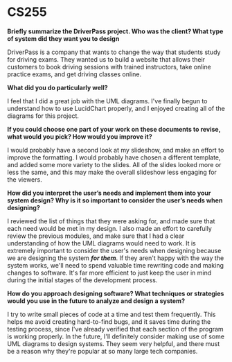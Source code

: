 # CS255

**Briefly summarize the DriverPass project. Who was the client? What type of system did they want you to design**

DriverPass is a company that wants to change the way that students study for driving exams. They wanted us to build a website that allows their customers to book driving sessions with trained instructors, take online practice exams, and get driving classes online.

**What did you do particularly well?**

I feel that I did a great job with the UML diagrams. I've finally begun to understand how to use LucidChart properly, and I enjoyed creating all of the diagrams for this project.

**If you could choose one part of your work on these documents to revise, what would you pick? How would you improve it?**

I would probably have a second look at my slideshow, and make an effort to improve the formatting. I would probably have chosen a different template, and added some more variety to the slides. All of the slides looked more or less the same, and this may make the overall slideshow less engaging for the viewers.

**How did you interpret the user’s needs and implement them into your system design? Why is it so important to consider the user’s needs when designing?**

I reviewed the list of things that they were asking for, and made sure that each need would be met in my design. I also made an effort to carefully review the previous modules, and make sure that I had a clear understanding of how the UML diagrams would need to work. It is extremely important to consider the user's needs when designing because we are designing the system _**for them**_. If they aren't happy with the way the system works, we'll need to spend valuable time rewriting code and making changes to software. It's far more efficient to just keep the user in mind during the initial stages of the development process.

**How do you approach designing software? What techniques or strategies would you use in the future to analyze and design a system?**

I try to write small pieces of code at a time and test them frequently. This helps me avoid creating hard-to-find bugs, and it saves time during the testing process, since I've already verified that each section of the program is working properly. In the future, I'll definitely consider making use of some UML diagrams to design systems. They seem very helpful, and there must be a reason why they're popular at so many large tech companies.
